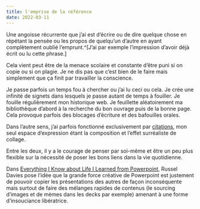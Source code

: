 ```yaml
---
title: l'emprise de la référence
date: 2022-03-11
---
```


Une angoisse récurrente que j’ai est d’écrire ou de dire quelque chose en répétant la pensée ou les propos de quelqu’un d’autre en ayant complètement oublié l’emprunt.^[J’ai par exemple l’impression d’avoir déjà écrit ou lu cette phrase.]

Cela vient peut être de la menace scolaire et constante d’être puni si on copie ou si on plagie. Je ne dis pas que c’est bien de le faire mais simplement que ça finit par travailler la conscience.

Je passe parfois un temps fou à chercher ou j’ai lu ceci ou cela. Je crée une infinité de signets dans lesquels je passe autant de temps à fouiller. Je fouille régulièrement mon historique web. Je feuillette aléatoirement ma bibliothèque d’abord à la recherche du bon ouvrage puis de la bonne page. Cela provoque parfois des blocages d’écriture et des bafouilles orales.

Dans l’autre sens, j’ai parfois fonctionné exclusivement par [citations][1], mon seul espace d’expression étant la composition et l’effet surréaliste de collage.

[1]: https://11d.im/yo/20220211221937/

Entre les deux, il y a le courage de penser par soi-même et être un peu plus flexible sur la nécessité de poser les bons liens dans la vie quotidienne.

Dans [Everything I Know about Life I Learned from Powerpoint][2], Russel Davies pose l’idée que la grande force créative de Powerpoint est justement de pouvoir copier les présentations des autres de façon inconséquente mais surtout de faire des mélanges rapides de contenus (le sourcing d’images et de mèmes dans les decks par exemple) amenant à une forme d’insouciance libératrice.

[2]: http://www.russelldavies.com/powerpoint
